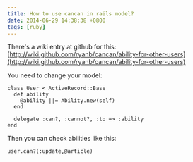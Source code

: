 ```yaml
---
title: How to use cancan in rails model?
date: 2014-06-29 14:38:38 +0800
tags: [ruby]
---
```



There's a wiki entry at github for this: [http://wiki.github.com/ryanb/cancan/ability-for-other-users](http://wiki.github.com/ryanb/cancan/ability-for-other-users)

You need to change your model:

```
class User < ActiveRecord::Base  
  def ability
    @ability ||= Ability.new(self)  
  end  

  delegate :can?, :cannot?, :to => :ability
end
```

Then you can check abilities like this:

```
user.can?(:update,@article)
```
